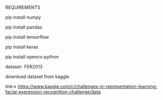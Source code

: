 REQUIREMENTS

pip install numpy

pip install pandas

pip install tensorflow

pip install keras

pip install opencv-python

dataset- FER2013 

download dataset from kaggle 

link-> https://www.kaggle.com/c/challenges-in-representation-learning-facial-expression-recognition-challenge/data
